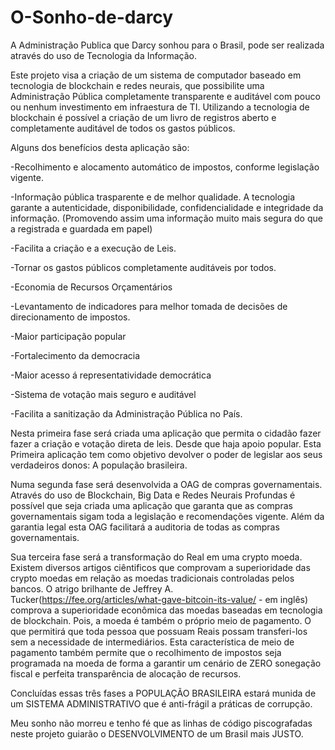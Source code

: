 # O-Sonho-de-darcy
A Administração Publica que Darcy sonhou para o Brasil, pode ser realizada através do uso de Tecnologia da Informação.

Este projeto visa a criação de um sistema de computador baseado em tecnologia de blockchain e redes neurais, que possibilite uma Administração Pública completamente transparente e auditável com pouco ou nenhum investimento em infraestura de TI. Utilizando a tecnologia de blockchain é possível a criação de um livro de registros aberto e completamente auditável de todos os gastos públicos.

Alguns dos benefícios desta aplicação são:

-Recolhimento e alocamento automático de impostos, conforme legislação vigente.

-Informação pública trasparente e de melhor qualidade. A tecnologia garante a autenticidade, disponibilidade, confidencialidade e integridade da informação. (Promovendo assim uma informação muito mais segura do que a registrada e guardada em papel)

-Facilita a criação e a execução de Leis.

-Tornar os gastos públicos completamente auditáveis por todos.

-Economia de Recursos Orçamentários

-Levantamento de indicadores para melhor tomada de decisões de direcionamento de impostos.

-Maior participação popular

-Fortalecimento da democracia

-Maior acesso á representatividade democrática

-Sistema de votação mais seguro e auditável

-Facilita a sanitização da Administração Pública no País.

Nesta primeira fase será criada uma aplicação que permita o cidadão fazer fazer a criação e votação direta de leis. Desde que haja apoio popular. Esta Primeira aplicação tem como objetivo devolver o poder de legislar aos seus verdadeiros donos: A população brasileira. 

Numa segunda fase será desenvolvida a OAG de compras governamentais. Através do uso de Blockchain, Big Data e Redes Neurais Profundas é possível que seja criada uma aplicação que garanta que as compras governamentais sigam toda a legislação e recomendações vigente. Além da garantia legal esta OAG facilitará a auditoria de todas as compras governamentais.

Sua terceira fase será a transformação do Real em uma crypto moeda. Existem diversos artigos ciêntificos que comprovam a superioridade das crypto moedas em relação as moedas tradicionais controladas pelos bancos. O atrigo brilhante de Jeffrey A. Tucker(https://fee.org/articles/what-gave-bitcoin-its-value/ - em inglês) comprova a superioridade econômica das moedas baseadas em tecnologia de blockchain. Pois, a moeda é também o próprio meio de pagamento. O que permitirá que toda pessoa que possuam Reais possam transferi-los sem a necessidade de intermediários. Esta característica de meio de pagamento também permite que o recolhimento de impostos seja programada na moeda de forma a garantir um cenário de ZERO sonegação fiscal e perfeita transparência de alocação de recursos.

Concluídas essas três fases a POPULAÇÃO BRASILEIRA estará munida de um SISTEMA ADMINISTRATIVO que é anti-frágil a práticas de corrupção.

Meu sonho não morreu e tenho fé que as linhas de código piscografadas neste projeto guiarão o DESENVOLVIMENTO de um Brasil mais JUSTO.
